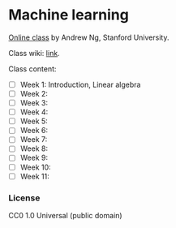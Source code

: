 # Machine learning

[Online class](https://www.coursera.org/learn/machine-learning/) by Andrew Ng, Stanford University.

Class wiki: [link](https://share.coursera.org/wiki/index.php/ML:Main).

Class content:

- [ ] Week 1: Introduction, Linear algebra
- [ ] Week 2:
- [ ] Week 3:
- [ ] Week 4:
- [ ] Week 5:
- [ ] Week 6:
- [ ] Week 7:
- [ ] Week 8:
- [ ] Week 9:
- [ ] Week 10:
- [ ] Week 11:

### License

CC0 1.0 Universal (public domain)